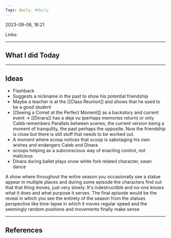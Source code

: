 ```yaml
---
Tags: daily, #daily
---
```


2023-09-06, 16:21

Links: 


---
## What I did Today


--- 
## Ideas

- Flashback
- Suggests a nickname in the past to show his potential friendship
- Maybe a teacher is at the [[Class Reunion]] and shows that he used to be a good student
- [[Seeing a Comet at the Perfect Moment]] as a backstory and current event -> [[Dinara]] has a deja vu (perhaps memories return) or only Caleb remembers
  Parallels between scenes, the current version being a moment of tranquility, the  past perhaps the opposite. Now the friendship is close but there is still stuff that needs to be worked out.
- A moment where scoop notices that scoop is sabotaging his own wishes and endangers Caleb and Dinara
- scoops helping as a subconscious way of enacting control, not malicious 
- Dinara during ballet plays snow white fork related character, swan dance




A show where throughout the entire season you occasionally see a statue appear in multiple places and during some episode the characters find out that that thing moves, just very slowly. It's indestructible and no-one knows what it does and what purpose it serves.
The final episode would be the reveal in which you see the entirety of the season from the statues perspective like time-lapse in which it moves regular speed and the seemingly random positions and movements finally make sense

---
## References